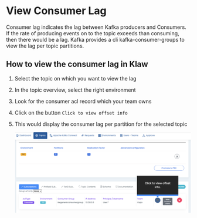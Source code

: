 # View Consumer Lag

Consumer lag indicates the lag between Kafka producers and Consumers. If the rate of producing events on to the topic
exceeds than consuming, then there would be a lag.
Kafka provides a cli kafka-consumer-groups to view the lag per topic partitions.

## How to view the consumer lag in Klaw

1. Select the topic on which you want to view the lag
2. In the topic overview, select the right environment
3. Look for the consumer acl record which your team owns
4. Click on the button `Click to view offset info`
5. This would display the consumer lag per partition for the selected topic

   ![image](../../../static/images/topic/consumer-lag.png)
